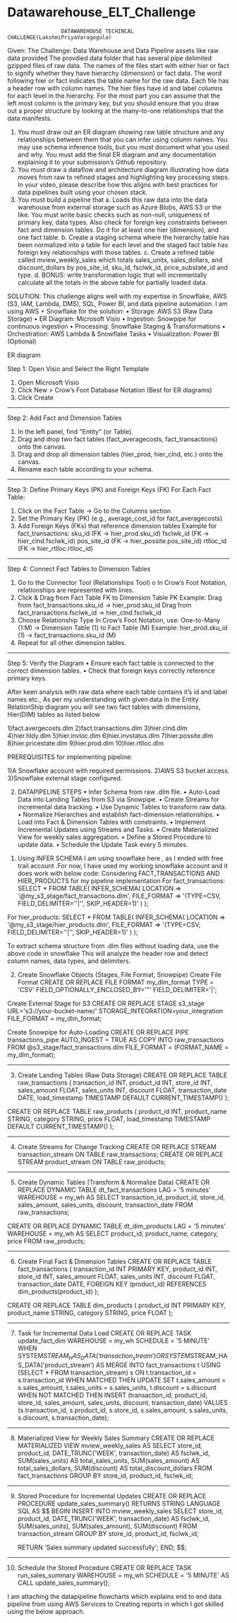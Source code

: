 # Datawarehouse_ELT_Challenge
		             DATAWAREHOUSE TECHINCAL CHALLENGE(LakshmiPriyaVaragogula)
Given:
The Challenge: Data Warehouse and Data Pipeline assets like raw data provided The provdied data folder that has several pipe delimited gzipped files of raw data. The names of the files start with either hier or fact to signify whether they have hierarchy (dimension) or fact data. The word following hier or fact indicates the table name for the raw data. Each file has a header row with column names. The hier files have id and label columns for each level in the hierarchy. For the most part you can assume that the left most column is the primary key, but you should ensure that you draw out a proper structure by looking at the many-to-one relationships that the data manifests. 
1. You must draw out an ER diagram showing raw table structure and any relationships between them that you can infer using column names. You may use schema inference tools, but you must document what you used and why. You must add the final ER diagram and any documentation explaining it to your submission’s Github repository.
2. You must draw a dataflow and architecture diagram illustrating how data moves from raw to refined stages and highlighting key processing steps. In your video, please describe how this aligns with best practices for data pipelines built using your chosen stack.
 3. You must build a pipeline that a. Loads this raw data into the data warehouse from external storage such as Azure Blobs, AWS S3 or the like. You must write basic checks such as non-null, uniqueness of primary key, data types. Also check for foreign key constraints between fact and dimension tables. Do it for at least one hier (dimension), and one fact table. b. Create a staging schema where the hierarchy table has been normalized into a table for each level and the staged fact table has foreign key relationships with those tables. c. Create a refined table called mview_weekly_sales which totals sales_units, sales_dollars, and discount_dollars by pos_site_id, sku_id, fsclwk_id, price_substate_id and type. d. BONUS: write transformation logic that will incrementally calculate all the totals in the above table for partially loaded data.

SOLUTION:
This challenge aligns well with my expertise in Snowflake, AWS (S3, IAM, Lambda, DMS), SQL, Power BI, and data pipeline automation.
I am using AWS + Snowflake for the solution:
•	Storage: AWS S3 (Raw Data Storage)
•	ER Diagram: Microsoft Visio
•	Ingestion: Snowpipe for continuous ingestion
•	Processing: Snowflake Staging & Transformations
•	Orchestration: AWS Lambda & Snowflake Tasks
•	Visualization: Power BI (Optional)




ER diagram
 
Step 1: Open Visio and Select the Right Template
1.	Open Microsoft Visio
2.	Click New > Crow’s Foot Database Notation (Best for ER diagrams)
3.	Click Create
________________________________________
Step 2: Add Fact and Dimension Tables
1.	In the left panel, find "Entity" (or Table).
2.	Drag and drop two fact tables (fact_averagecosts, fact_transactions) onto the canvas.
3.	Drag and drop all dimension tables (hier_prod, hier_clnd, etc.) onto the canvas.
4.	Rename each table according to your schema.
________________________________________
Step 3: Define Primary Keys (PK) and Foreign Keys (FK)
For Each Fact Table:
1.	Click on the Fact Table → Go to the Columns section
2.	Set the Primary Key (PK) (e.g., average_cost_id for fact_averagecosts)
3.	Add Foreign Keys (FKs) that reference dimension tables
	Example for fact_transactions:
	sku_id (FK → hier_prod.sku_id)
	fsclwk_id (FK → hier_clnd.fsclwk_id)
	pos_site_id (FK → hier_possite.pos_site_id)
	rtlloc_id (FK → hier_rtlloc.rtlloc_id)
________________________________________
Step 4: Connect Fact Tables to Dimension Tables
1.	Go to the Connector Tool (Relationships Tool)
o	In Crow’s Foot Notation, relationships are represented with lines.
2.	Click & Drag from Fact Table FK to Dimension Table PK
	Example:
	Drag from fact_transactions.sku_id → hier_prod.sku_id
	Drag from fact_transactions.fsclwk_id → hier_clnd.fsclwk_id
3.	Choose Relationship Type
	In Crow’s Foot Notation, use:
	One-to-Many (1:M) → Dimension Table (1) to Fact Table (M)
	Example: hier_prod.sku_id (1) → fact_transactions.sku_id (M)
4.	Repeat for all other dimension tables.
________________________________________
Step 5: Verify the Diagram
•	Ensure each fact table is connected to the correct dimension tables.
•	Check that foreign keys correctly reference primary keys.


After keen analysis with raw data where each table contains it’s id and label names etc., 
As per my understanding with given data In the Entity RelationShip diagram you will see two fact tables with dimensions, Hier(DIM) tables  as listed below 

 1)fact.avergecosts.dlm
 2)fact.transactions.dlm
 3)hier.clnd.dlm
 4)hier.hldy.dlm
 5)hier.invloc.dlm 
 6)hier.invstatus.dlm
 7)hier.possite.dlm 
 8)hier.pricestate.dlm
 9)hier.prod.dlm 
 10)hier.rtlloc.dlm

PREREQUISITES for implementing pipeline:

1)A Snowflake account with required permissions.
2)AWS S3 bucket access.
3)Snowflake external stage configured.
  
2) DATAPIPELINE STEPS
•	Infer Schema from raw .dlm file.
•	Auto-Load Data into Landing Tables from S3 via Snowpipe.
•	Create Streams for incremental data tracking.
•	Use Dynamic Tables to transform raw data.
•	Normalize Hierarchies and establish fact-dimension relationships.
•	Load into Fact & Dimension Tables with constraints.
•	Implement Incremental Updates using Streams and Tasks.
•	Create Materialized View for weekly sales aggregation.
•	Define a Stored Procedure to update data.
•	Schedule the Update Task every 5 minutes.


1. Using INFER SCHEMA 
I am using snowflake here , as I ended with free trail account .For now, I have used my working snowflake account and it does work with below code:
Considering FACT_TRANSACTIONS AND HIER_PRODUCTS for my pipeline implementation
For fact_transactions:
SELECT *
FROM TABLE(
    INFER_SCHEMA(
        LOCATION => '@my_s3_stage/fact_transactions.dlm',
        FILE_FORMAT => '(TYPE=CSV, FIELD_DELIMITER=''|'', SKIP_HEADER=1)'
    )
);


For hier_products:
SELECT *
FROM TABLE(
    INFER_SCHEMA(
        LOCATION => '@my_s3_stage/hier_products.dlm',
        FILE_FORMAT => '(TYPE=CSV, FIELD_DELIMITER=''|'', SKIP_HEADER=1)'
    )
);

To extract schema structure from .dlm files without loading data, use the above code in snowflake 
This will analyze the header row and detect column names, data types, and delimiters.

2. Create Snowflake Objects (Stages, File Format, Snowpipe)
Create File Format
CREATE OR REPLACE FILE FORMAT my_dlm_format
TYPE = 'CSV'
FIELD_OPTIONALLY_ENCLOSED_BY='"'
FIELD_DELIMITER='|';

Create External Stage for S3
CREATE OR REPLACE STAGE s3_stage
URL='s3://your-bucket-name/'
STORAGE_INTEGRATION=your_integration
FILE_FORMAT = my_dlm_format;

Create Snowpipe for Auto-Loading
CREATE OR REPLACE PIPE transactions_pipe AUTO_INGEST = TRUE AS
COPY INTO raw_transactions
FROM @s3_stage/fact_transactions.dlm
FILE_FORMAT = (FORMAT_NAME = my_dlm_format);
________________________________________

3. Create Landing Tables (Raw Data Storage)
CREATE OR REPLACE TABLE raw_transactions (
    transaction_id INT,
    product_id INT,
    store_id INT,
    sales_amount FLOAT,
    sales_units INT,
    discount FLOAT,
    transaction_date DATE,
    load_timestamp TIMESTAMP DEFAULT CURRENT_TIMESTAMP()
);

CREATE OR REPLACE TABLE raw_products (
    product_id INT,
    product_name STRING,
    category STRING,
    price FLOAT,
    load_timestamp TIMESTAMP DEFAULT CURRENT_TIMESTAMP()
);
________________________________________
4. Create Streams for Change Tracking
CREATE OR REPLACE STREAM transaction_stream ON TABLE raw_transactions;
CREATE OR REPLACE STREAM product_stream ON TABLE raw_products;
________________________________________

5. Create Dynamic Tables (Transform & Normalize Data)
CREATE OR REPLACE DYNAMIC TABLE dt_fact_transactions
LAG = '5 minutes'
WAREHOUSE = my_wh
AS
SELECT
    transaction_id, 
    product_id, 
    store_id, 
    sales_amount, 
    sales_units, 
    discount, 
    transaction_date
FROM raw_transactions;

CREATE OR REPLACE DYNAMIC TABLE dt_dim_products
LAG = '5 minutes'
WAREHOUSE = my_wh
AS
SELECT
    product_id, 
    product_name, 
    category, 
    price
FROM raw_products;
________________________________________

6. Create Final Fact & Dimension Tables
CREATE OR REPLACE TABLE fact_transactions (
    transaction_id INT PRIMARY KEY,
    product_id INT,
    store_id INT,
    sales_amount FLOAT,
    sales_units INT,
    discount FLOAT,
    transaction_date DATE,
    FOREIGN KEY (product_id) REFERENCES dim_products(product_id)
);

CREATE OR REPLACE TABLE dim_products (
    product_id INT PRIMARY KEY,
    product_name STRING,
    category STRING,
    price FLOAT
);
________________________________________
7. Task for Incremental Data Load
CREATE OR REPLACE TASK update_fact_dim
WAREHOUSE = my_wh
SCHEDULE = '5 MINUTE'
WHEN SYSTEM$STREAM_HAS_DATA('transaction_stream') OR SYSTEM$STREAM_HAS_DATA('product_stream')
AS
MERGE INTO fact_transactions t
USING (SELECT * FROM transaction_stream) s
ON t.transaction_id = s.transaction_id
WHEN MATCHED THEN UPDATE SET
    t.sales_amount = s.sales_amount,
    t.sales_units = s.sales_units,
    t.discount = s.discount
WHEN NOT MATCHED THEN
INSERT (transaction_id, product_id, store_id, sales_amount, sales_units, discount, transaction_date)
VALUES (s.transaction_id, s.product_id, s.store_id, s.sales_amount, s.sales_units, s.discount, s.transaction_date);
________________________________________
8. Materialized View for Weekly Sales Summary
CREATE OR REPLACE MATERIALIZED VIEW mview_weekly_sales AS
SELECT
    store_id,
    product_id,
    DATE_TRUNC('WEEK', transaction_date) AS fsclwk_id,
    SUM(sales_units) AS total_sales_units,
    SUM(sales_amount) AS total_sales_dollars,
    SUM(discount) AS total_discount_dollars
FROM fact_transactions
GROUP BY store_id, product_id, fsclwk_id;
________________________________________
9. Stored Procedure for Incremental Updates
CREATE OR REPLACE PROCEDURE update_sales_summary()
RETURNS STRING
LANGUAGE SQL
AS 
$$
BEGIN
    INSERT INTO mview_weekly_sales
    SELECT
        store_id,
        product_id,
        DATE_TRUNC('WEEK', transaction_date) AS fsclwk_id,
        SUM(sales_units),
        SUM(sales_amount),
        SUM(discount)
    FROM transaction_stream
    GROUP BY store_id, product_id, fsclwk_id;
    
    RETURN 'Sales summary updated successfully';
END;
$$;
________________________________________
10. Schedule the Stored Procedure
CREATE OR REPLACE TASK run_sales_summary
WAREHOUSE = my_wh
SCHEDULE = '5 MINUTE'
AS CALL update_sales_summary();


I am attaching the datapipeline flowcharts which explains end to end data pipeline from using AWS Services to Creating reports in which I got skilled using the below approach.

 
